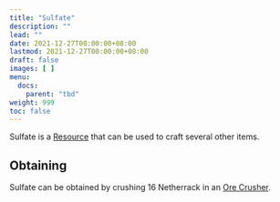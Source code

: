 ```yaml
---
title: "Sulfate"
description: ""
lead: ""
date: 2021-12-27T00:00:00+08:00
lastmod: 2021-12-27T00:00:00+08:00
draft: false
images: [ ]
menu:
  docs:
    parent: "tbd"
weight: 999
toc: false
---
```


Sulfate is a [Resource](/docs/slimefun/resources) that can be used to craft several other items.

## Obtaining

Sulfate can be obtained by crushing 16 Netherrack in an [Ore Crusher](/docs/slimefun/ore-crusher).
